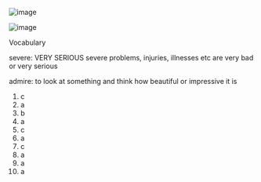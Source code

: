 ![image](https://github.com/jeuneseven/ReadingNotes/assets/8426758/cf65a2fb-a274-451d-9315-a2a8165b76e3)

![image](https://github.com/jeuneseven/ReadingNotes/assets/8426758/1e9319cc-81bf-420c-bd7f-f982e546301f)

Vocabulary

severe: VERY SERIOUS severe problems, injuries, illnesses etc are very bad or very serious

admire: to look at something and think how beautiful or impressive it is

1. c
2. a
3. b
4. a
5. c
6. a
7. c
8. a
9. a
10. a
